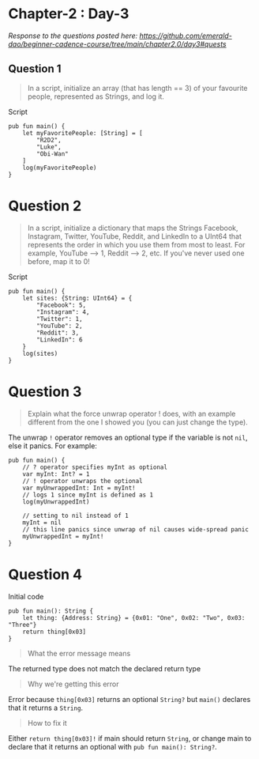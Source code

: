 # Chapter-2 : Day-3

*Response to the questions posted here: https://github.com/emerald-dao/beginner-cadence-course/tree/main/chapter2.0/day3#quests*

## Question 1

> In a script, initialize an array (that has length == 3) of your favourite people, represented as Strings, and log it.

Script

```
pub fun main() {
    let myFavoritePeople: [String] = [
        "R2D2",
        "Luke",
        "Obi-Wan"
    ]
    log(myFavoritePeople)
}
```

# Question 2

> In a script, initialize a dictionary that maps the Strings Facebook, Instagram, Twitter, YouTube, Reddit, and LinkedIn to a UInt64 that represents the order in which you use them from most to least. For example, YouTube --> 1, Reddit --> 2, etc. If you've never used one before, map it to 0!

Script

```
pub fun main() {
    let sites: {String: UInt64} = {
        "Facebook": 5,
        "Instagram": 4,
        "Twitter": 1,
        "YouTube": 2,
        "Reddit": 3,
        "LinkedIn": 6
    }
    log(sites)
}
```

# Question 3

> Explain what the force unwrap operator ! does, with an example different from the one I showed you (you can just change the type).

The unwrap `!` operator removes an optional type if the variable is not `nil`, else it panics.  For example:

```
pub fun main() {
    // ? operator specifies myInt as optional
    var myInt: Int? = 1
    // ! operator unwraps the optional
    var myUnwrappedInt: Int = myInt!
    // logs 1 since myInt is defined as 1
    log(myUnwrappedInt)

    // setting to nil instead of 1
    myInt = nil
    // this line panics since unwrap of nil causes wide-spread panic
    myUnwrappedInt = myInt!
}
```

# Question 4

Initial code

```
pub fun main(): String {
    let thing: {Address: String} = {0x01: "One", 0x02: "Two", 0x03: "Three"}
    return thing[0x03]
}
```

> What the error message means

The returned type does not match the declared return type

> Why we're getting this error

Error because `thing[0x03]` returns an optional `String?` but `main()` declares that it returns a `String`.

> How to fix it

Either `return thing[0x03]!` if main should return `String`, or change main to declare that it returns an optional with `pub fun main(): String?`.
